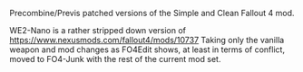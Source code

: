 Precombine/Previs patched versions of the Simple and Clean Fallout 4 mod.

WE2-Nano is a rather stripped down version of https://www.nexusmods.com/fallout4/mods/10737
Taking only the vanilla weapon and mod changes as FO4Edit shows, at least in terms of conflict, moved to FO4-Junk with the rest of the current mod set.